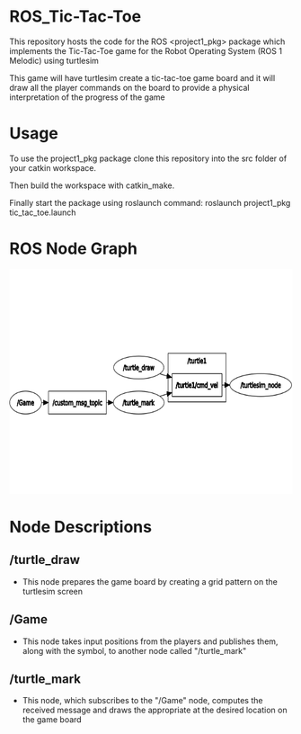 # ROS_Tic-Tac-Toe

This repository hosts the code for the ROS <project1_pkg> package which implements the Tic-Tac-Toe game for the Robot Operating System (ROS 1 Melodic) 
using turtlesim 

This game will have turtlesim create a tic-tac-toe game board and it will draw all the player commands on the board to provide a physical interpretation of 
the progress of the game

# Usage

To use the project1_pkg package clone this repository into the src folder of your catkin workspace.

Then build the workspace with catkin_make.

Finally start the package using roslaunch command: roslaunch project1_pkg tic_tac_toe.launch

# ROS Node Graph

<img src = "pics/game_rqt_graph.png" width = "700" height = "400" >

# Node Descriptions

## /turtle_draw

* This node prepares the game board by creating a grid pattern on the turtlesim screen

## /Game

* This node takes input positions from the players and publishes them, along with the symbol, to another node called "/turtle_mark"

## /turtle_mark

* This node, which subscribes to the "/Game" node, computes the received message and draws the appropriate at the desired location on the game board
